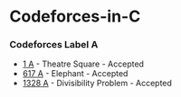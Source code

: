 # Codeforces-in-C

### Codeforces Label A

- [1 A](https://github.com/elghemary/Codeforces-in-C/blob/main/A/1A_Theatre_Square.c) - Theatre Square - Accepted
- [617 A](https://github.com/elghemary/Codeforces-in-C/blob/main/A/617A_Elephant.c)  - Elephant       - Accepted
- [1328 A](https://github.com/elghemary/Codeforces-in-C/blob/main/A/1328A_Divisibility_Problem.c) - Divisibility Problem - Accepted 
